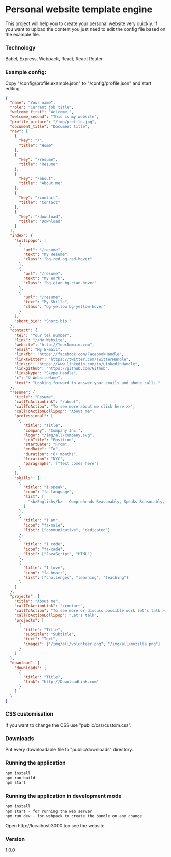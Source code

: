 # Personal website template engine

This project will help you to create your personal website very quickly. If you want to upload the content you just need to edit the config file based on the example file.

### Technology

Babel, Express, Webpack, React, React Router

### Example config:

Copy "/config/profile.example.json" to "/config/profile.json" and start editing.

```json
{
  "name": "Your name",
  "role": "Current job title",
  "welcome_first": "Welcome,",
  "welcome_second": "This is my website",
  "profile_picture": "/img/profile.jpg",
  "document_title": "Document title",
  "nav": [
    {
      "key": "/",
      "title": "Home"
    },
    {
      "key": "/resume",
      "title": "Resume"
    },
    {
      "key": "/about",
      "title": "About me"
    },
    {
      "key": "/contact",
      "title": "Contact"
    },
    {
      "key": "/download",
      "title": "Download"
    }
  ],
  "index": {
    "lollipops": [
      {
        "url": "/resume",
        "text": "My Resume",
        "class": "bg-red bg-red-hover"
      },
      {
        "url": "/resume",
        "text": "My Work",
        "class": "bg-cian bg-cian-hover"
      },
      {
        "url": "/resume",
        "text": "My Skills",
        "class": "bg-yellow bg-yellow-hover"
      }
    ],
    "short_bio": "Short bio."
  },
  "contact": {
    "tel": "Your tel number",
    "link": "//My Website",
    "website": "http://YourDomain.com",
    "email": "My E-mail",
    "linkfb": "https://facebook.com/FacebookHandle",
    "linktwitter": "https://twitter.com/TwitterHandle",
    "linkin": "https://www.linkedin.com/in/LinkedinHandle",
    "linkgithub": "https://github.com/Github",
    "linkskype": "Skype Handle",
    "c": "© WebsiteName",
    "text": "Looking forward to answer your emails and phone calls."
  },
  "resume": {
    "title": "Resume",
    "callToActionLink": "/about",
    "callToAction": "To see more about me click here >>",
    "callToActionLollipop": "About me",
    "professional": [
      {
        "title": "Title",
        "company": "Company Inc.",
        "logo": "/img/all/company.svg",
        "jobTitle": "Position",
        "startDate": "From",
        "endDate": "To",
        "duration": "6+ months",
        "location": "NYC",
        "paragraphs": ["Text comes here"]
      }
    ],
    "skills": [
      {
        "title": "I speak",
        "icon": "fa-language",
        "list": [
          "<b>English</b> - Comprehends Reasonably, Speaks Reasonably, Reads Well, Writes Well. "
        ]
      },
      {
        "title": "I am",
        "icon": "fa-male",
        "list": ["communicative", "dedicated"]
      },
      {
        "title": "I code",
        "icon": "fa-code",
        "list": ["JavaScript", "HTML"]
      },
      {
        "title": "I love",
        "icon": "fa-heart",
        "list": ["challenges", "learning", "teaching"]
      }
    ]
  },
  "projects": {
    "title": "About me",
    "callToActionLink": "/contact",
    "callToAction": "To see more or discuss possible work let's talk >>",
    "callToActionLollipop": "Let's talk",
    "projects": [
      {
        "title": "Title",
        "subtitle": "Subtitle",
        "text": "Text",
        "images": ["/img/all/volunteer.png", "/img/all/mozilla.png"]
      }
    ]
  },
  "download": {
    "downloads": [
      {
        "title": "Title",
        "link": "http://DownloadLink.com"
      }
    ]
  }
}
```

### CSS customisation

If you want to change the CSS use "public/css/custom.css".

### Downloads

Put every downloadable file to "public/downloads" directory.

### Running the application

```sh
npm install
npm run build
npm start
```

### Running the application in development mode

```sh
npm install
npm start - for running the web server
npm run dev - for webpack to create the bundle on any change
```

Open http://localhost:3000 too see the website.

### Version

1.0.0
